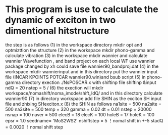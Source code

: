 # This program is use to calculate the dynamic of exciton in two dimentional hitstructure
 the step is as follows
 (1) in the workspace directory mkdir opt and optmizttion the structure
 (2) in the workspace mkdir phono-gamma and calculate vibration
 (3) in the workspace mkdir wannier and calculate wannier Wavefunction ,
      and band project on each local WF use wannier package changed by xh
      could save file wannier90_bandproj.dat
 (4) in the workspace mkdir wannierinput and in this directory put the wannier input file 
     (INCAR KPOINTS POTCAR wannier90.win)and bsub script
 (5) in phono-gamma directory exection ./NsPOSCAR.x with shiftinp file
    shiftinp
    &input
    ndQ = 20
    nstep = 5
    /
 (6) the exection will mkdir workspace/nomashift/noma_imode/shift_ldQ/
    and in this directory calculate wannier90
 (7) in directory workspace add file SHIN as the exciton SH input file 
    and zhixing SHexciton.x
 (8) the SHIN as follows
    na1site = 500
    na2site = 500
    na3site = 500
    temp    = 320
    gamma   = 0.02
    dt      = 0.01
    nstep   = 20000
    nsnap   = 100
    naver   = 500
    elecB   = 18
    elecK   = 100
    holeB   = 17
    holeK   = 100
    epsr    = 1.0
    seedname= 'MoS2WS2'
    nshiftstep = 5          ！nomal shift in +-5
    stadQ   = 0.0020        ！nomal shift step
 